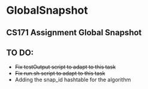 # GlobalSnapshot
CS171 Assignment Global Snapshot
---

## TO DO:
  * ~~Fix testOutput script to adapt to this task~~
  * ~~Fix run.sh script to adapt to this task~~
  * Adding the snap_id hashtable for the algorithm